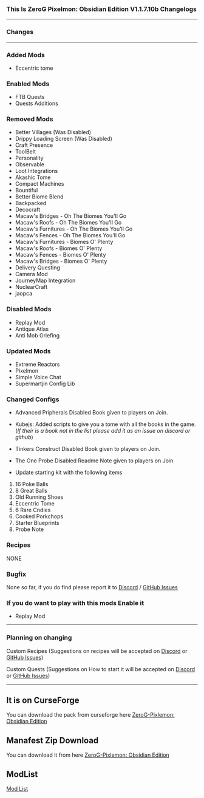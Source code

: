 ### This Is ZeroG Pixelmon: Obsidian Edition V1.1.7.10b Changelogs

----

### Changes

----

### Added Mods
- Eccentric tome

### Enabled Mods
- FTB Quests
- Quests Additions

### Removed Mods
- Better Villages (Was Disabled)
- Drippy Loading Screen (Was Disabled)
- Craft Presence
- ToolBelt
- Personality
- Observable
- Loot Integrations
- Akashic Tome
- Compact Machines
- Bountiful
- Better Biome Blend
- Backpacked
- Decocraft
- Macaw's Bridges - Oh The Biomes You'll Go
- Macaw's Roofs - Oh The Biomes You'll Go
- Macaw's Furnitures - Oh The Biomes You'll Go
- Macaw's Fences - Oh The Biomes You'll Go
- Macaw's Furnitures - Biomes O' Plenty
- Macaw's Roofs - Biomes O' Plenty
- Macaw's Fences - Biomes O' Plenty
- Macaw's Bridges - Biomes O' Plenty
- Delivery Questing
- Camera Mod
- JourneyMap Integration
- NuclearCraft
- jaopca

### Disabled Mods
- Replay Mod
- Antique Atlas
- Anti Mob Griefing

### Updated Mods
- Extreme Reactors
- Pixelmon
- Simple Voice Chat
- Supermartjin Config Lib

### Changed Configs
- Advanced Pripherals Disabled Book given to players on Join.

- Kubejs: Added scripts to give you a tome with all the books in the game. (*If their is a book not in the list please add it as an issue on discord or github*)

- Tinkers Construct Disabled Book given to players on Join.

- The One Probe Disabled Readme Note given to players on Join

- Update starting kit with the following items
1. 16 Poke Balls
2. 8 Great Balls
3. Old Running Shoes
4. Eccentric Tome
5. 6 Rare Cndies
6. Cooked Porkchops
7. Starter Blueprints
8. Probe Note

### Recipes
NONE

### Bugfix
None so far, if you do find please report it to [Discord](https://discord.gg/aaXAX9z) / [GitHub Issues](https://github.com/ZeroG-Network/ZeroG-Pixelmon-Obsidian-Edition/issues)

### If you do want to play with this mods Enable it
- Replay Mod
 

---

### Planning on changing

Custom Recipes (Suggestions on recipes will be accepted on [Discord](https://discord.gg/aaXAX9z) or [GitHub Issues](https://github.com/ZeroG-Network/ZeroG-Pixelmon-Obsidian-Edition/issues))

Custom Quests (Suggestions on How to start it will be accepted on [Discord](https://discord.gg/aaXAX9z) or [GitHub Issues](https://github.com/ZeroG-Network/ZeroG-Pixelmon-Obsidian-Edition/issues))

_________________

## It is on CurseForge
You can download the pack from curseforge here [ZeroG-Pixlemon: Obsidian Edition](https://www.curseforge.com/minecraft/modpacks/zerog-pixlemon-obsidian-edition)


## Manafest Zip Download
You can download it from here [ZeroG-Pixlemon: Obsidian Edition](https://1drv.ms/u/s!Ah9Z8o5_Q1YQufEMDRX3t3pWOEMEWQ?e=4TSjJf)


## ModList
[Mod List](https://github.com/ZeroG-Network/ZeroG-Pixelmon-Obsidian-Edition/blob/1.16.5/Changelogs/Changelogs-Modlist/v1.1.7.11b-Changelog_Modlist.html)